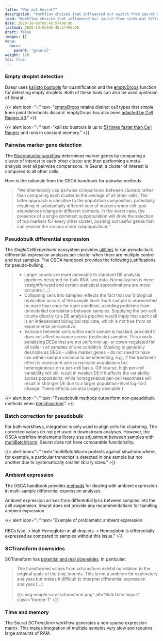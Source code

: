 ```yaml
---
title: "Why not Seurat?"
description: "Workflow choices that influenced our switch from Seurat SCTransform to the Bioconductor SingleCellExperiment ecosystem."
lead: "Workflow choices that influenced our switch from <i>Seurat SCTransform</i> to the Bioconductor <i>SingleCellExperiment</i> ecosystem."
date: 2020-10-06T08:48:57+00:00
lastmod: 2020-10-06T08:48:57+00:00
draft: false
images: []
menu:
  docs:
    parent: "general"
weight: 120
toc: true
---
```



### Empty droplet detection

Dseqr uses [kallisto bustools](https://www.biorxiv.org/content/10.1101/673285v2) for quantification and the [emptyDrops](https://genomebiology.biomedcentral.com/articles/10.1186/s13059-019-1662-y) function for detecting empty droplets. Both of these tools can also be used upstream of Seurat.

{{< alert icon="💡" text="<a href='https://genomebiology.biomedcentral.com/articles/10.1186/s13059-019-1662-y'>emptyDrops</a> retains distinct cell types that simple knee point thresholds discard. emptyDrops has also been <a href='https://support.10xgenomics.com/single-cell-gene-expression/software/pipelines/latest/algorithms/overview'>adapted by Cell Ranger V3</a>." >}}

{{< alert icon="💡" text="kallisto bustools is up to <a href='https://twitter.com/lpachter/status/1140663795435495432?ref_src=twsrc%5Etfw%7Ctwcamp%5Etweetembed%7Ctwterm%5E1140663795435495432%7Ctwgr%5E%7Ctwcon%5Es1_c10&ref_url=https%3A%2F%2Fpublish.twitter.com%2F%3Fquery%3Dhttps3A2F2Ftwitter.com2Flpachter2Fstatus2F1140663795435495432widget%3DTweet'>51 times faster than Cell Ranger</a> and runs in constant memory." >}}

### Pairwise marker gene detection

The [Bioconductor workflow](http://bioconductor.org/books/release/OSCA/marker-detection.html#pairwise-tests-between-clusters) determines marker genes by comparing a cluster of interest to each other cluster and then performing a meta-analysis over all pairwise comparisons. In Seurat, a cluster of interest is compared to all other cells.

Here is the rationale from the OSCA handbook for pairwise methods:

> "We intentionally use pairwise comparisons between clusters rather than comparing each cluster to the average of all other cells. The latter approach is sensitive to the population composition, potentially resulting in substantially different sets of markers when cell type abundances change in different contexts. In the worst case, the presence of a single dominant subpopulation will drive the selection of top markers for every other cluster, pushing out useful genes that can resolve the various minor subpopulations."

### Pseudobulk differential expression

The *SingleCellExperiment* ecosystem provides [utilities](http://bioconductor.org/books/release/OSCA/multi-sample-comparisons.html) to run pseudo-bulk differential expression analyses per cluster when there are multiple control and test samples. The OSCA handbook provides the following justifications for pseudo-bulking:

> * Larger counts are more amenable to standard DE analysis pipelines designed for bulk RNA-seq data. Normalization is more straightforward and certain statistical approximations are more accurate [...] 
> * Collapsing cells into samples reflects the fact that our biological replication occurs at the sample level. Each sample is represented no more than once for each condition, avoiding problems from unmodelled correlations between samples. Supplying the per-cell counts directly to a DE analysis pipeline would imply that each cell is an independent biological replicate, which is not true from an experimental perspective.
> * Variance between cells within each sample is masked, provided it does not affect variance across (replicate) samples. This avoids penalizing DEGs that are not uniformly up- or down-regulated for all cells in all samples of one condition. Masking is generally desirable as DEGs - unlike marker genes - do not need to have low within-sample variance to be interesting, e.g., if the treatment effect is consistent across replicate populations but heterogeneous on a per-cell basis. (Of course, high per-cell variability will still result in weaker DE if it affects the variability across populations, while homogeneous per-cell responses will result in stronger DE due to a larger population-level log-fold change. These effects are also largely desirable.)

{{< alert icon="💡" text="Pseudobulk methods outperform non-pseudobulk methods when <a href='https://www.biorxiv.org/content/biorxiv/early/2019/07/26/713412.full.pdf'>benchmarked</a>." >}}

### Batch correction for pseudobulk

For both workflows, integration is only used to align cells for clustering. The corrected values do not get used in downstream analyses. However, the OSCA workflow implements library size adjustment between samples with [multiBatchNorm](http://bioconductor.org/books/release/OSCA/integrating-datasets.html). Seurat does not have comparable functionality.


{{< alert icon="💡" text="<i>multiBatchNorm</i> protects against situations where, for example, a particular transcript is detected in one sample but not another due to systematically smaller library sizes." >}}


### Ambient expression

The OSCA handbook provides [methods](http://bioconductor.org/books/release/OSCA/multi-sample-comparisons.html#ambient-problems) for dealing with ambient expression in multi-sample differential expression analyses.

Ambient expression arrises from differential lysis between samples into the cell suspension. Seurat does not provide any recommendations for handling ambient expression.

{{< alert icon="💡" text="Example of problematic ambient expression:</br></br> RBCs lyse → high Hemoglobin in all droplets → Hemoglobin is differentially expressed as compared to samples without this issue." >}}


### SCTransform downsides

SCTransform has [potential and real downsides](https://ltla.github.io/SingleCellThoughts/general/transformation.html). In particular:

> The transformed values from sctransform exhibit no relation to the original scale of the (log-)counts. This is not a problem for exploratory analyses but makes it difficult to interpret differential expression analyses [...]</br></br>
> {{< img-simple src="sctransform.png" alt="Bulk Data Import" class="border-1" >}}


### Time and memory

The Seurat *SCTransform* workflow generates a non-sparse expression matrix. This makes integration of multiple samples very slow and requires large amounts of RAM.